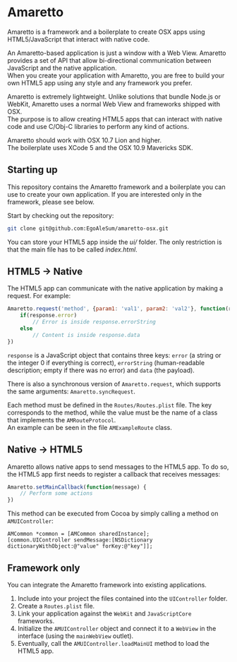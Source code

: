 # Amaretto

Amaretto is a framework and a boilerplate to create OSX apps using HTML5/JavaScript that interact with native code.

An Amaretto-based application is just a window with a Web View. Amaretto provides a set of API that allow bi-directional communication between JavaScript and the native application.<br />
When you create your application with Amaretto, you are free to build your own HTML5 app using any style and any framework you prefer.

Amaretto is extremely lightweight. Unlike solutions that bundle Node.js or WebKit, Amaretto uses a normal Web View and frameworks shipped with OSX.<br/>
The purpose is to allow creating HTML5 apps that can interact with native code and use C/Obj-C libraries to perform any kind of actions.

Amaretto should work with OSX 10.7 Lion and higher.<br/>
The boilerplate uses XCode 5 and the OSX 10.9 Mavericks SDK.

## Starting up

This repository contains the Amaretto framework and a boilerplate you can use to create your own application. If you are interested only in the framework, please see below.

Start by checking out the repository:

```sh
git clone git@github.com:EgoAleSum/amaretto-osx.git
```

You can store your HTML5 app inside the _ui/_ folder. The only restriction is that the main file has to be called _index.html_.

## HTML5 -> Native

The HTML5 app can communicate with the native application by making a request. For example:

```js
Amaretto.request('method', {param1: 'val1', param2: 'val2'}, function(response) {
	if(response.error)
        // Error is inside response.errorString
    else
        // Content is inside response.data
})
```

`response` is a JavaScript object that contains three keys: `error` (a string or the integer 0 if everything is correct), `errorString` (human-readable description; empty if there was no error) and `data` (the payload).

There is also a synchronous version of `Amaretto.request`, which supports the same arguments: `Amaretto.syncRequest`.

Each method must be defined in the `Routes/Routes.plist` file. The key corresponds to the method, while the value must be the name of a class that implements the `AMRouteProtocol`.<br/>
An example can be seen in the file `AMExampleRoute` class.

## Native -> HTML5

Amaretto allows native apps to send messages to the HTML5 app. To do so, the HTML5 app first needs to register a callback that receives messages:

```js
Amaretto.setMainCallback(function(message) {
    // Perform some actions
})
```

This method can be executed from Cocoa by simply calling a method on `AMUIController`:

```objc
AMCommon *common = [AMCommon sharedInstance];
[common.UIController sendMessage:[NSDictionary dictionaryWithObject:@"value" forKey:@"key"]];
```

## Framework only

You can integrate the Amaretto framework into existing applications.

1. Include into your project the files contained into the `UIController` folder.
2. Create a `Routes.plist` file.
3. Link your application against the `WebKit` and `JavaScriptCore` frameworks.
4. Initialize the `AMUIController` object and connect it to a `WebView` in the interface (using the `mainWebView` outlet).
5. Eventually, call the `AMUIController.loadMainUI` method to load the HTML5 app.
